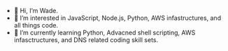- 👋 Hi, I’m Wade.
- 👀 I’m interested in JavaScript, Node.js, Python, AWS infastructures, and all things code.
- 🌱 I’m currently learning Python, Advacned shell scripting, AWS infasctructures, and DNS related coding skill sets.

